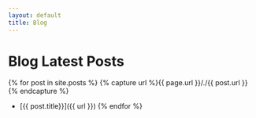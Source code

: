 ```yaml
---
layout: default
title: Blog
---
```

# Blog Latest Posts  

{% for post in site.posts %}
{% capture url %}{{ page.url }}/./{{ post.url }}{% endcapture %}
* [{{ post.title}}]({{ url }})
{% endfor %}
